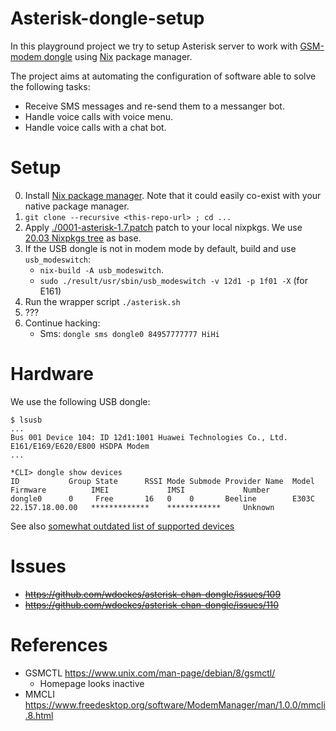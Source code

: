 Asterisk-dongle-setup
=====================

In this playground project we try to setup Asterisk server to work with
[GSM-modem dongle](https://github.com/wdoekes/asterisk-chan-dongle) using
[Nix](https://nixos.org) package manager.

The project aims at automating the configuration of software able to solve the following
tasks:

* Receive SMS messages and re-send them to a messanger bot.
* Handle voice calls with voice menu.
* Handle voice calls with a chat bot.

Setup
=====

0. Install [Nix package manager](https://nixos.org/guides/install-nix.html).
   Note that it could easily co-exist with your native package manager.
1. `git clone --recursive <this-repo-url> ; cd ...`
2. Apply [./0001-asterisk-1.7.patch](./0001-asterisk-1.7.patch) patch to your
   local nixpkgs. We use [20.03 Nixpkgs tree](https://github.com/NixOS/nixpkgs/tree/076c67fdea6d0529a568c7d0e0a72e6bc161ecf5/) as base.
3. If the USB dongle is not in modem mode by default, build and use
   `usb_modeswitch`:
   * `nix-build -A usb_modeswitch`.
   * `sudo ./result/usr/sbin/usb_modeswitch -v 12d1 -p 1f01 -X` (for E161)
4. Run the wrapper script `./asterisk.sh`
5. ???
6. Continue hacking:
   * Sms: `dongle sms dongle0 84957777777 HiHi`

Hardware
========

We use the following USB dongle:


```
$ lsusb
...
Bus 001 Device 104: ID 12d1:1001 Huawei Technologies Co., Ltd.  E161/E169/E620/E800 HSDPA Modem
...
```

```
*CLI> dongle show devices
ID           Group State      RSSI Mode Submode Provider Name  Model      Firmware          IMEI             IMSI             Number        
dongle0      0     Free       16   0    0       Beeline        E303C      22.157.18.00.00   *************    ************     Unknown
```

See also [somewhat outdated list of supported devices](https://github.com/bg111/asterisk-chan-dongle/wiki/Requirements-and-Limitations)

Issues
======


* ~~https://github.com/wdoekes/asterisk-chan-dongle/issues/109~~
* ~~https://github.com/wdoekes/asterisk-chan-dongle/issues/110~~


References
==========

* GSMCTL https://www.unix.com/man-page/debian/8/gsmctl/
  - Homepage looks inactive
* MMCLI https://www.freedesktop.org/software/ModemManager/man/1.0.0/mmcli.8.html
